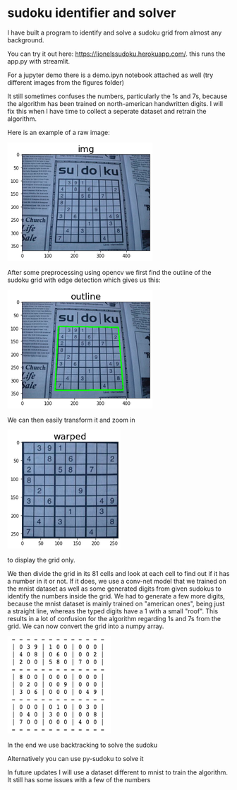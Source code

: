 # sudoku identifier and solver
I have built a program to identify and solve a sudoku grid from almost any background. 

You can try it out here: https://lionelssudoku.herokuapp.com/. this runs the app.py with streamlit.

For a jupyter demo there is a demo.ipyn notebook attached as well (try different images from the figures folder)

It still sometimes confuses the numbers, particularly the 1s and 7s, because the algorithm has been trained on north-american handwritten digits. 
I will fix this when I have time to collect a seperate dataset and retrain the algorithm.

Here is an example of a raw image:

![](/figures/raw.png)

After some preprocessing using opencv we first find the outline of the sudoku grid with edge detection which gives us this:

![](/figures/outline.png)

We can then easily transform it and zoom in

![](/figures/grid.png)

to display the grid only.

We then divide the grid in its 81 cells and look at each cell to find out if it has a number in it or not. 
If it does, we use a conv-net model that we trained on the mnist dataset as well as some generated digits from given sudokus to identify the numbers inside the grid. We had to generate a few more digits, because the mnist dataset is mainly trained on "american ones", being just a straight line, whereas the typed digits have a 1 with a small "roof". This results in a lot of confusion for the algorithm regarding 1s and 7s from the grid.
We can now convert the grid into a numpy array.

![](/figures/digital.png)

In the end we use backtracking to solve the sudoku

Alternatively you can use py-sudoku to solve it



In future updates I will use a dataset different to mnist to train the algorithm. It still has some issues with a few of the numbers
